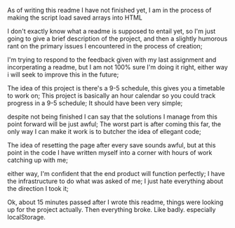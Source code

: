 As of writing this readme I have not finished yet, I am in the process of making the script load saved arrays into HTML

I don't exactly know what a readme is supposed to entail yet, so I'm just going to give a brief description of the project, and then a slightly humorous rant on the primary issues I encountered in the process of creation;

I'm trying to respond to the feedback given with my last assignment and incorperating a readme, but I am not 100% sure I'm doing it right, either way i will seek to improve this in the future;

The idea of this project is there's a 9-5 schedule, this gives you a timetable to work on; This project is basically an hour calendar so you could track progress in a 9-5 schedule; It should have been very simple;

despite not being finished I can say that the solutions I manage from this point forward will be just awful; The worst part is after coming this far, the only way I can make it work is to butcher the idea of ellegant code;

The idea of resetting the page after every save sounds awful, but at this point in the code I have written myself into a corner with hours of work catching up with me;

either way, I'm confident that the end product will function perfectly; I have the infrastructure to do what was asked of me; I just hate everything about the direction I took it;


Ok, about 15 minutes passed after I wrote this readme, things were looking up for the project actually. Then everything broke. Like badly. especially localStorage.